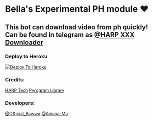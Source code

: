 #  Bella's  Experimental PH module ❤

## This bot can download video from ph quickly! Can be found in telegram as [@HARP XXX Downloader](https://t.me/HARPXXXBot)

### Deploy to Heroku

[![Deploy To Heroku](https://www.herokucdn.com/deploy/button.svg)](https://heroku.com/deploy?template=https://github.com/OfficialBawwa/TG_PH_Downloader_bot)

### Credits:

[HARP Tech](https://t.me/HARP_Tech)
[Pyrogram Library](https://github.com/pyrogram/pyrogram)

### Developers:

[@Official_Bawwa](https://t.me/Official_Bawwa)
[@Anjana-Ma](https://anjanama.me)
